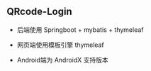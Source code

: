## QRcode-Login

+ 后端使用 Springboot + mybatis + thymeleaf

+ 网页端使用模板引擎 thymeleaf
+ Android端为 AndroidX 支持版本

